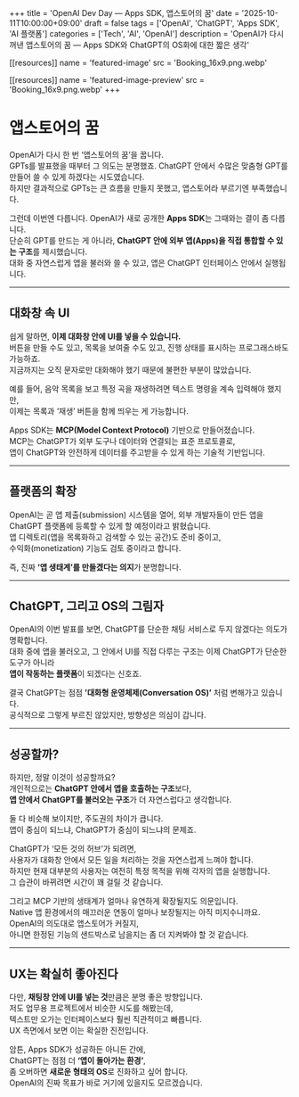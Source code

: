 +++
title = 'OpenAI Dev Day — Apps SDK, 앱스토어의 꿈'
date = '2025-10-11T10:00:00+09:00'
draft = false
tags = ['OpenAI', 'ChatGPT', 'Apps SDK', 'AI 플랫폼']
categories = ['Tech', 'AI', 'OpenAI']
description = 'OpenAI가 다시 꺼낸 앱스토어의 꿈 — Apps SDK와 ChatGPT의 OS화에 대한 짧은 생각'

[[resources]]
  name = 'featured-image'
  src = 'Booking_16x9.png.webp'

[[resources]]
  name = 'featured-image-preview'
  src = 'Booking_16x9.png.webp'
+++

# 앱스토어의 꿈

OpenAI가 다시 한 번 ‘앱스토어의 꿈’을 꿉니다.  
GPTs를 발표했을 때부터 그 의도는 분명했죠. ChatGPT 안에서 수많은 맞춤형 GPT를 만들어 쓸 수 있게 하겠다는 시도였습니다.  
하지만 결과적으로 GPTs는 큰 흐름을 만들지 못했고, 앱스토어라 부르기엔 부족했습니다.  

그런데 이번엔 다릅니다. OpenAI가 새로 공개한 **Apps SDK**는 그때와는 결이 좀 다릅니다.  
단순히 GPT를 만드는 게 아니라, **ChatGPT 안에 외부 앱(Apps)을 직접 통합할 수 있는 구조**를 제시했습니다.  
대화 중 자연스럽게 앱을 불러와 쓸 수 있고, 앱은 ChatGPT 인터페이스 안에서 실행됩니다.  

---

## 대화창 속 UI

쉽게 말하면, **이제 대화창 안에 UI를 넣을 수 있습니다.**  
버튼을 만들 수도 있고, 목록을 보여줄 수도 있고, 진행 상태를 표시하는 프로그래스바도 가능하죠.  
지금까지는 오직 문자로만 대화해야 했기 때문에 불편한 부분이 많았습니다.  

예를 들어, 음악 목록을 보고 특정 곡을 재생하려면 텍스트 명령을 계속 입력해야 했지만,  
이제는 목록과 ‘재생’ 버튼을 함께 띄우는 게 가능합니다.  

Apps SDK는 **MCP(Model Context Protocol)** 기반으로 만들어졌습니다.  
MCP는 ChatGPT가 외부 도구나 데이터와 연결되는 표준 프로토콜로,  
앱이 ChatGPT와 안전하게 데이터를 주고받을 수 있게 하는 기술적 기반입니다.  

---

## 플랫폼의 확장

OpenAI는 곧 앱 제출(submission) 시스템을 열어, 외부 개발자들이 만든 앱을 ChatGPT 플랫폼에 등록할 수 있게 할 예정이라고 밝혔습니다.  
앱 디렉토리(앱을 목록화하고 검색할 수 있는 공간)도 준비 중이고,  
수익화(monetization) 기능도 검토 중이라고 합니다.  

즉, 진짜 **‘앱 생태계’를 만들겠다는 의지**가 분명합니다.  

---

## ChatGPT, 그리고 OS의 그림자

OpenAI의 이번 발표를 보면, ChatGPT를 단순한 채팅 서비스로 두지 않겠다는 의도가 명확합니다.  
대화 중에 앱을 불러오고, 그 안에서 UI를 직접 다루는 구조는 이제 ChatGPT가 단순한 도구가 아니라  
**앱이 작동하는 플랫폼**이 되겠다는 신호죠.  

결국 ChatGPT는 점점 **’대화형 운영체제(Conversation OS)’** 처럼 변해가고 있습니다.  
공식적으로 그렇게 부르진 않았지만, 방향성은 의심이 갑니다.

---

## 성공할까?

하지만, 정말 이것이 성공할까요?  
개인적으로는 **ChatGPT 안에서 앱을 호출하는 구조**보다,  
**앱 안에서 ChatGPT를 불러오는 구조**가 더 자연스럽다고 생각합니다.  

둘 다 비슷해 보이지만, 주도권의 차이가 큽니다.  
앱이 중심이 되느냐, ChatGPT가 중심이 되느냐의 문제죠.  

ChatGPT가 ‘모든 것의 허브’가 되려면,  
사용자가 대화창 안에서 모든 일을 처리하는 것을 자연스럽게 느껴야 합니다.  
하지만 현재 대부분의 사용자는 여전히 특정 목적을 위해 각자의 앱을 실행합니다.  
그 습관이 바뀌려면 시간이 꽤 걸릴 것 같습니다.  

그리고 MCP 기반의 생태계가 얼마나 유연하게 확장될지도 의문입니다.  
Native 앱 환경에서의 매끄러운 연동이 얼마나 보장될지는 아직 미지수니까요.  
OpenAI의 의도대로 앱스토어가 커질지,  
아니면 한정된 기능의 샌드박스로 남을지는 좀 더 지켜봐야 할 것 같습니다.  

---

## UX는 확실히 좋아진다

다만, **채팅창 안에 UI를 넣는 것**만큼은 분명 좋은 방향입니다.  
저도 업무용 프로젝트에서 비슷한 시도를 해봤는데,  
텍스트만 오가는 인터페이스보다 훨씬 직관적이고 빠릅니다.  
UX 측면에서 보면 이는 확실한 진전입니다.  

암튼, Apps SDK가 성공하든 아니든 간에,  
ChatGPT는 점점 더 **‘앱이 돌아가는 환경’**,  
좀 오버하면 **새로운 형태의 OS**로 진화하고 싶어 합니다.  
OpenAI의 진짜 목표가 바로 거기에 있을지도 모르겠습니다.  
